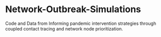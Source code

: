 # Network-Outbreak-Simulations
Code and Data from Informing pandemic intervention strategies through coupled contact tracing and network node prioritization.
